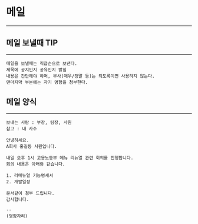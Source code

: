 # 메일
---
## 메일 보낼때 TIP
---
```
메일을 보낼때는 직급순으로 보낸다.
제목에 공지인지 공유인지 밝힘
내용은 간단해야 하며, 부사(매우/정말 등)는 되도록이면 사용하지 않는다.
맨마지막 부분에는 자기 명함을 첨부한다.
```

## 메일 양식
---
```
보내는 사람 : 부장, 팀장, 사원
참고 : 내 사수

안녕하세요.
A회사 홍길동 사원입니다.

내일 오후 1시 고용노동부 메뉴 리뉴얼 관련 회의를 진행합니다.
회의 내용은 아래와 같습니다.

1. 리메뉴얼 기능명세서
2. 개발일정

문서같이 첨부 드립니다.
감사합니다.

--
(명함자리)

```